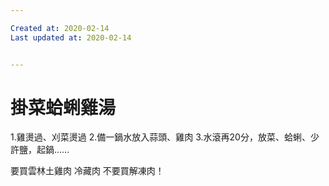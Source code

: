 ```yaml
---

Created at: 2020-02-14
Last updated at: 2020-02-14


---
```


# 掛菜蛤蜊雞湯


1.雞燙過、刈菜燙過
2.備一鍋水放入蒜頭、雞肉
3.水滾再20分，放菜、蛤蜊、少許鹽，起鍋……

要買雲林土雞肉 冷藏肉 不要買解凍肉！

